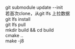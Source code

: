 git submodule update --init  
若首次clone，从git lfs 上拉数据  
git lfs install  
git lfs pull  
mkdir build && cd build  
cmake ..  
make -j8  
